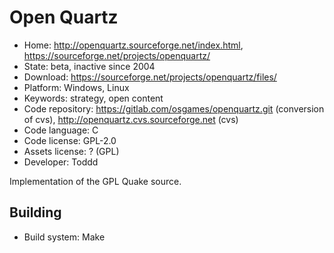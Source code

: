 # Open Quartz

- Home: http://openquartz.sourceforge.net/index.html, https://sourceforge.net/projects/openquartz/
- State: beta, inactive since 2004
- Download: https://sourceforge.net/projects/openquartz/files/
- Platform: Windows, Linux
- Keywords: strategy, open content
- Code repository: https://gitlab.com/osgames/openquartz.git (conversion of cvs), http://openquartz.cvs.sourceforge.net (cvs)
- Code language: C
- Code license: GPL-2.0
- Assets license: ? (GPL)
- Developer: Toddd

Implementation of the GPL Quake source.

## Building

- Build system: Make
